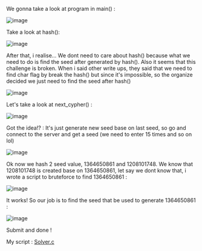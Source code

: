We gonna take a look at program in main() :

![image](https://github.com/kuqadk3/CTF-and-Learning/blob/master/CSAW%20365/Crypto/Katy/main.PNG)

Take a look at hash():

![image](https://github.com/kuqadk3/CTF-and-Learning/blob/master/CSAW%20365/Crypto/Katy/v8is0.png)

After that, i realise... We dont need to care about hash() because what we need to do is find the seed after generated by hash(). Also it seems that this challenge is broken. When i said other write ups, they said that we need to find char flag by break the hash() but since it's impossible, so the organize decided we just need to find the seed after hash()

![image](https://github.com/kuqadk3/CTF-and-Learning/blob/master/CSAW%20365/Crypto/Katy/care.png)

Let's take a look at next_cypher() :

![image](https://github.com/kuqadk3/CTF-and-Learning/blob/master/CSAW%20365/Crypto/Katy/new_seed.PNG)

Got the idea!? : It's just generate new seed base on last seed, so go and connect to the server and get a seed (we need to enter 15 times and so on lol)

![image](https://github.com/kuqadk3/CTF-and-Learning/blob/master/CSAW%20365/Crypto/Katy/nc_seed.PNG)

Ok now we hash 2 seed value, 1364650861 and 1208101748. We know that 1208101748 is created base on 1364650861, let say we dont know that, i wrote a script to bruteforce to find 1364650861 :

![image](https://github.com/kuqadk3/CTF-and-Learning/blob/master/CSAW%20365/Crypto/Katy/bruteforce_test.PNG)

It works! So our job is to find the seed that be used to generate 1364650861 :

![image](https://github.com/kuqadk3/CTF-and-Learning/blob/master/CSAW%20365/Crypto/Katy/flag.PNG)

Submit and done !

My script : [Solver.c](https://github.com/kuqadk3/CTF-and-Learning/blob/master/CSAW%20365/Crypto/Katy/solver.c)

